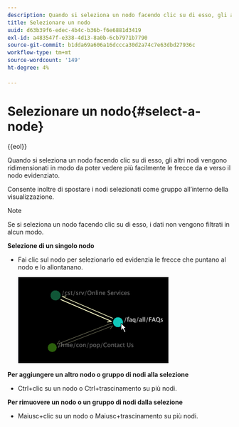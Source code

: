 ```yaml
---
description: Quando si seleziona un nodo facendo clic su di esso, gli altri nodi vengono ridimensionati in modo da poter vedere più facilmente le frecce da e verso il nodo evidenziato.
title: Selezionare un nodo
uuid: d63b39f6-edec-4b4c-b36b-f6e6881d3419
exl-id: a483547f-e338-4d13-8a0b-6cb7971b7790
source-git-commit: b1dda69a606a16dccca30d2a74c7e63dbd27936c
workflow-type: tm+mt
source-wordcount: '149'
ht-degree: 4%

---
```


# Selezionare un nodo{#select-a-node}

{{eol}}

Quando si seleziona un nodo facendo clic su di esso, gli altri nodi vengono ridimensionati in modo da poter vedere più facilmente le frecce da e verso il nodo evidenziato.

Consente inoltre di spostare i nodi selezionati come gruppo all’interno della visualizzazione.

>[!NOTE]
>
>Se si seleziona un nodo facendo clic su di esso, i dati non vengono filtrati in alcun modo.

**Selezione di un singolo nodo**

* Fai clic sul nodo per selezionarlo ed evidenzia le frecce che puntano al nodo e lo allontanano.

   ![](assets/vis_2DProcessMap_SelectNode.png)

**Per aggiungere un altro nodo o gruppo di nodi alla selezione**

* Ctrl+clic su un nodo o Ctrl+trascinamento su più nodi.

**Per rimuovere un nodo o un gruppo di nodi dalla selezione**

* Maiusc+clic su un nodo o Maiusc+trascinamento su più nodi.
